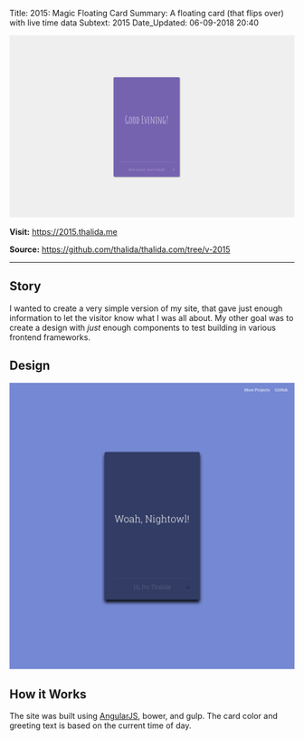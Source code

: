 Title:          2015: Magic Floating Card
Summary:        A floating card (that flips over) with live time data
Subtext:        2015
Date_Updated:   06-09-2018 20:40

<img alt="Screenshot of thalida.com: floating card version" src="/static/images/posts/meta-history/2015/screenshot.png" class="img--block">

**Visit:**
https://2015.thalida.me

**Source:**
https://github.com/thalida/thalida.com/tree/v-2015

---

## Story
I wanted to create a very simple version of my site, that gave just enough information to let the visitor know what I was all about. My other goal was to create a design with _just_ enough components to test building in various frontend frameworks.

## Design
<img alt="Mock up of the floating card" src="/static/images/posts/meta-history/2015/mock.1.png" class="img--block">

## How it Works
The site was built using [AngularJS](https://angularjs.org/), bower, and gulp.
The card color and greeting text is based on the current time of day.
